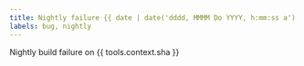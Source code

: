 ```yaml
---
title: Nightly failure {{ date | date('dddd, MMMM Do YYYY, h:mm:ss a') }}
labels: bug, nightly
---
```


Nightly build failure on {{ tools.context.sha }}
